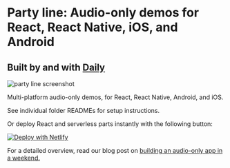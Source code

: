 # Party line: Audio-only demos for React, React Native, iOS, and Android

## Built by and with [Daily](https://www.daily.co/)

![party line screenshot](screenshot.png)

Multi-platform audio-only demos, for React, React Native, Android, and iOS.

See individual folder READMEs for setup instructions.

Or deploy React and serverless parts instantly with the following button:

[![Deploy with Netlify](https://www.netlify.com/img/deploy/button.svg)](https://app.netlify.com/start/deploy?repository=https://github.com/w-duffy/party-line-audio-app)

For a detailed overview, read our blog post on [building an audio-only app in a weekend.](https://www.daily.co/blog/p/6cf7dfd2-8214-456b-a495-2a089a3a89c7/)
